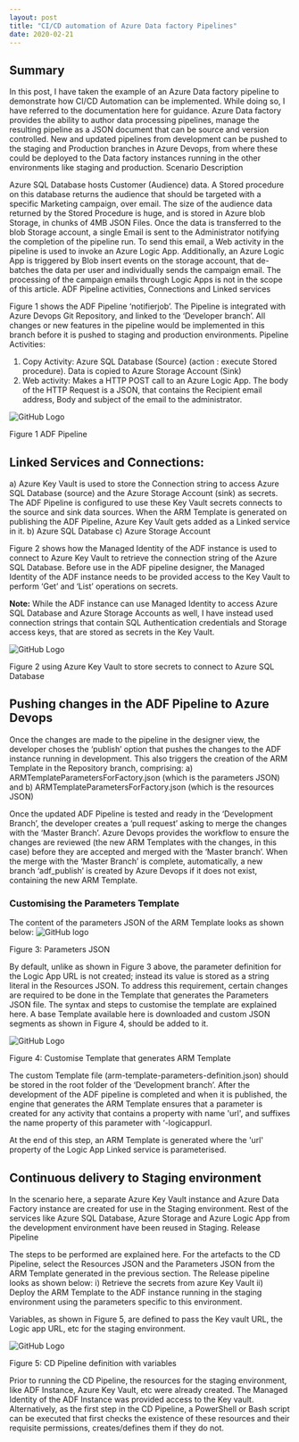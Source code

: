 ```yaml
---
layout: post
title: "CI/CD automation of Azure Data factory Pipelines"
date: 2020-02-21
---
```

## Summary
In this post, I have taken the example of an Azure Data factory pipeline to demonstrate how CI/CD Automation can be implemented. While doing so, I have referred to the documentation here for guidance.
Azure Data factory provides the ability to author data processing pipelines, manage the resulting pipeline as a JSON document that can be source and version controlled. New and updated pipelines from development can be pushed to the staging and Production branches in Azure Devops, from where these could be deployed to the Data factory instances running in the other environments like staging and production.
Scenario Description

Azure SQL Database hosts Customer (Audience) data. A Stored procedure on this database returns the audience that should be targeted with a specific Marketing campaign, over email. The size of the audience data returned by the Stored Procedure is huge, and is stored in Azure blob Storage, in chunks of 4MB JSON Files. Once the data is transferred to the blob Storage account, a single Email is sent to the Administrator notifying the completion of the pipeline run. To send this email, a Web activity in the pipeline is used to invoke an Azure Logic App.
Additionally, an Azure Logic App is triggered by Blob insert events on the storage account, that de-batches the data per user and individually sends the campaign email. The processing of the campaign emails through Logic Apps is not in the scope of this article.
ADF Pipeline activities, Connections and Linked services

Figure 1 shows the ADF Pipeline ‘notifierjob’. The Pipeline is integrated with Azure Devops Git Repository, and linked to the ‘Developer branch’. All changes or new features in the pipeline would be implemented in this branch before it is pushed to staging and production environments.
Pipeline Activities:

1) Copy Activity: Azure SQL Database (Source) (action : execute Stored procedure). Data is copied to Azure Storage Account (Sink)
2) Web activity: Makes a HTTP POST call to an Azure Logic App. The body of the HTTP Request is a JSON, that contains the Recipient email address, Body and subject of the email to the administrator.

![GitHub Logo](../../../images/ADFPipeline.png)

Figure 1 ADF Pipeline

## Linked Services and Connections:

a) Azure Key Vault is used to store the Connection string to access Azure SQL Database (source) and the Azure Storage Account (sink) as secrets. The ADF Pipeline is configured to use these Key Vault secrets connects to the source and sink data sources. When the ARM Template is generated on publishing the ADF Pipeline, Azure Key Vault gets added as a Linked service in it.
b) Azure SQL Database
c) Azure Storage Account

Figure 2 shows how the Managed Identity of the ADF instance is used to connect to Azure Key Vault to retrieve the connection string of the Azure SQL Database. Before use in the ADF pipeline designer, the Managed Identity of the ADF instance needs to be provided access to the Key Vault to perform ‘Get’ and ‘List’ operations on secrets.

**Note:**
While the ADF instance can use Managed Identity to access Azure SQL Database and Azure Storage Accounts as well, I have instead used connection strings that contain SQL Authentication credentials and Storage access keys, that are stored as secrets in the Key Vault.


![GitHub Logo](../../../images/managedidentity.png)

Figure 2 using Azure Key Vault to store secrets to connect to Azure SQL Database

## Pushing changes in the ADF Pipeline to Azure Devops

Once the changes are made to the pipeline in the designer view, the developer choses the ‘publish’ option that pushes the changes to the ADF instance running in development. This also triggers the creation of the ARM Template in the Repository branch, comprising:
a) ARMTemplateParametersForFactory.json (which is the parameters JSON) and
b) ARMTemplateParametersForFactory.json (which is the resources JSON)

Once the updated ADF Pipeline is tested and ready in the ‘Development Branch’, the developer creates a ‘pull request’ asking to merge the changes with the ‘Master Branch’. Azure Devops provides the workflow to ensure the changes are reviewed (the new ARM Templates with the changes, in this case) before they are accepted and merged with the ‘Master branch’.
When the merge with the ‘Master Branch’ is complete, automatically, a new branch ‘adf_publish’ is created by Azure Devops if it does not exist, containing the new ARM Template.

### Customising the Parameters Template

The content of the parameters JSON of the ARM Template looks as shown below:
![GitHub logo](../../../images/Parameters.png)

Figure 3: Parameters JSON

By default, unlike as shown in Figure 3 above, the parameter definition for the Logic App URL is not created;  instead its value is stored as a string literal in the Resources JSON. To address this requirement, certain changes are required to be done in the Template that generates the Parameters JSON file. The syntax and steps to customise the template are explained here. A base Template available here is downloaded and custom JSON segments as shown in Figure 4, should be added to it.

![GitHub Logo](../../../images/Template.png)

Figure 4: Customise Template that generates ARM Template

The custom Template file (arm-template-parameters-definition.json) should be stored in the root folder of the ‘Development branch’. After the development of the ADF pipeline is completed and when it is published, the engine that generates the ARM Template ensures that a parameter is created for any activity that contains a property with name 'url', and suffixes the name property of this parameter with ‘-logicappurl.

At the end of this step, an ARM Template is generated where the 'url' property of the Logic App Linked service is parameterised.

## Continuous delivery to Staging environment

In the scenario here, a separate Azure Key Vault instance and Azure Data Factory instance are created for use in the Staging environment. Rest of the services like Azure SQL Database, Azure Storage and Azure Logic App from the development environment have been reused in Staging.
Release Pipeline

The steps to be performed are explained here. For the artefacts to the CD Pipeline, select the Resources JSON and the Parameters JSON from the ARM Template generated in the previous section.
The Release pipeline looks as shown below:
i) Retrieve the secrets from azure Key Vault
ii) Deploy the ARM Template to the ADF instance running in the staging environment using the parameters specific to this environment.

Variables, as shown in Figure 5, are defined to pass the Key vault URL, the Logic app URL, etc for the staging environment.

![GitHub Logo](../../../images/ReleasePipeline.png)

Figure 5: CD Pipeline definition with variables

Prior to running the CD Pipeline, the resources for the staging environment, like ADF Instance, Azure Key Vault, etc were already created. The Managed Identity of the ADF Instance was provided access to the Key vault.
Alternatively, as the first step in the CD Pipeline, a PowerShell or Bash script can be executed that first checks the existence of these resources and their requisite permissions, creates/defines them if they do not.

